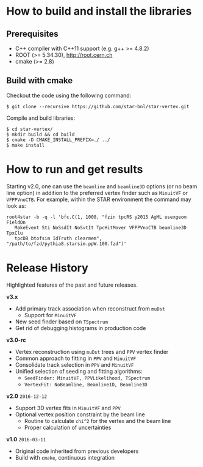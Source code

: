 How to build and install the libraries
======================================


Prerequisites
-------------

- C++ compiler with C++11 support (e.g. g++ >= 4.8.2)
- ROOT (>= 5.34.30), http://root.cern.ch
- cmake (>= 2.8)


Build with cmake
----------------

Checkout the code using the following command:

    $ git clone --recursive https://github.com/star-bnl/star-vertex.git

Compile and build libraries:

    $ cd star-vertex/
    $ mkdir build && cd build
    $ cmake -D CMAKE_INSTALL_PREFIX=./ ../
    $ make install


How to run and get results
==========================

Starting v2.0, one can use the `beamline` and `beamline3D` options (or no beam
line option) in addition to the preferred vertex finder such as `MinuitVF` or
`VFPPVnoCTB`. For example, within the STAR environment the command may look
as:

    root4star -b -q -l 'bfc.C(1, 1000, "fzin tpcRS y2015 AgML usexgeom FieldOn
       MakeEvent Sti NoSsdIt NoSvtIt TpcHitMover VFPPVnoCTB beamline3D TpxClu
       tpcDB btofsim IdTruth clearmem", "/path/to/fzd/pythia8.starsim.ppW.100.fzd")'


Release History
===============

Highlighted features of the past and future releases.

__v3.x__

* Add primary track association when reconstruct from `muDst`
  * Support for `MinuitVF`
* New seed finder based on `TSpectrum`
* Get rid of debugging histograms in production code


__v3.0-rc__

* Vertex reconstruction using `muDst` trees and `PPV` vertex finder
* Common approach to fitting in `PPV` and `MinuitVF`
* Consolidate track selection in `PPV` and `MinuitVF`
* Unified selection of seeding and fitting algorithms:
  * `SeedFinder: MinuitVF, PPVLikelihood, TSpectrum`
  * `VertexFit: NoBeamline, Beamline1D, Beamline3D`


__v2.0__   `2016-12-12`

* Support 3D vertex fits in `MinuitVF` and `PPV`
* Optional vertex position constraint by the beam line
  * Routine to calculate `chi^2` for the vertex and the beam line
  * Proper calculation of uncertainties


__v1.0__   `2016-03-11`

* Original code inherited from previous developers
* Build with `cmake`, continuous integration
